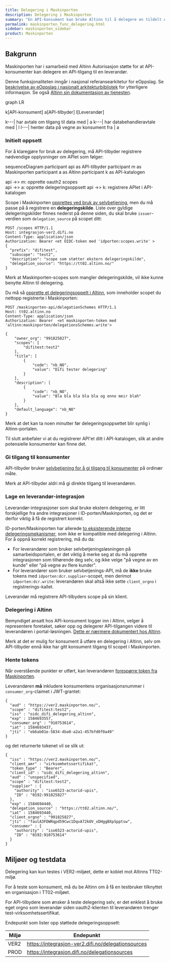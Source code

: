 ```yaml
---
title: Delegering i Maskinporten
description: Delegering i Maskinporten
summary: "En API-konsument kan bruke Altinn til å delegere en tildelt API-tilgang videre til en leverandør."
permalink: maskinporten_func_delegering.html
sidebar: maskinporten_sidebar
product: Maskinporten
---
```


## Bakgrunn

Maskinporten har i samarbeid med Altinn Autorisasjon støtte for at API-konsumenter kan delegere en API-tilgang til en leverandør.

Denne funksjonaliteten inngår i nasjonal referansearkitetur for eOppslag. Se [beskrivelse av eOppslag i nasjonalt arkitekturbibliotek](https://doc.difi.no/nasjonal-arkitektur/nab_referanse_arkitekturer_eoppslag/) for ytterligere informasjon.  Se også [Altinn sin dokumentasjon av tjenesten](https://altinn.github.io/docs/utviklingsguider/sikkerhet-i-eoppslag/).

<div class="mermaid">
graph LR

  k[API-konsument]
  a[API-tilbyder]
  l[Leverandør]

  k---| har avtale om tilgang til data med | a
  k---| har databehandleravtale med | l
  l---| henter data på vegne av konsument fra | a
</div>



### Initielt oppsett

For å klaregjøre for bruk av delegering, må API-tilbyder registrere nødvendige opplysninger om APIet som følger:  

<div class="mermaid">
sequenceDiagram
  participant api as API-tilbyder
  participant m as Maskinporten
  participant a as Altinn
  participant k as API-katalogen

  api ->> m: opprette oauth2 scopes  
  api ->> a:  opprette delegeringsoppsett
  api ->> k: registrere APIet i API-katalogen

</div>


Scope i Maskinporten [opprettes ved bruk av selvbetjening](/maskinporten_guide_apitilbyder.html#administrasjon-av-api),  men du må passe på å registrere en **delegeringskilde**.  Liste over gyldige delegeringskilder finnes nederst på denne siden, du skal bruke `issuer`-verdien som `delegation_source` på scopet ditt:

```
POST /scopes HTTP/1.1
Host: integrasjon-ver2.difi.no
Content-Type: application/json
Authorization: Bearer <et OIDC-token med 'idporten:scopes.write' >
{
  "prefix": "difitest",
  "subscope": "test2",
  "description": "scope som støtter ekstern delegeringskilde",
  "delegation_source": "https://tt02.altinn.no/"
}
```
Merk at Maskinporten-scopes som mangler delegeringskilde, vil ikke kunne benytte Altinn til delegering.

Du må så [opprette et delegeringsoppett i Altinn](https://altinn.github.io/docs/utviklingsguider/sikkerhet-i-eoppslag/api-eier/#registrering-av-delegerbar-ressurs-i-altinn), som inneholder scopet du nettopp registrerte i Maskinporten:

```
POST /maskinporten-api/delegationSchemes HTTP/1.1
Host: tt02.altinn.no
Content-Type: application/json
Authorization: Bearer  <et maskinporten-token med 'altinn:maskinporten/delegationsSchemes.write'>

{
    "owner_org": "991825827",
    "scopes": [
        "difitest:test2"
    ],
    "title": [
        {
            "code": "nb_NO",
            "value": "Difi tester delegering"
        }
    ],
    "description": [
        {
            "code": "nb_NO",
            "value": "Bla bla bla bla bla og enno meir blah"
        }
    ],
    "default_language": "nb_NO"
}
```
Merk at det kan ta noen minutter før delegeringsoppsettet blir synlig i Altinn-portalen.


Til slutt anbefaler vi at du registrerer API'et ditt i API-katalogen, slik at andre potensielle konsumenter kan finne det.

### Gi tilgang til konsumenter

API-tilbyder bruker [selvbetjening for å gi tilgang til konsumenter](https://difi.github.io/felleslosninger/maskinporten_guide_apitilbyder.html#2b-tilgangsstyring---oauth2-selvbetjeningsklient) på ordinær måte.  

Merk at API-tilbyder aldri må gi direkte tilgang til leverandøren.

### Lage en leverandør-integrasjon

Leverandør-integrasjoner som skal bruke ekstern delegering, er litt forskjellige fra andre integrasjoner i ID-porten/Maskinporten, og det er derfor viktig å få de registrert korrekt.


ID-porten/Maskinporten har allerede [to eksisterende interne delegeringsmekanismer](oidc_api_admin.html#eierskap-til-integrasjoner), som ikke er kompatible med delegering i Altinn. For å oppnå korrekt registrering, må du da:

* For leverandører som bruker selvbetjeningsløsningen på samarbeidsportalen, er det viktig å merke seg at du må opprette integrasjonen som tilhørende deg selv, og ikke velge "på vegne av en kunde" eller "på vegne av flere kunder".
* For leverandører som bruker selvbetjenings-API, må de **ikke** bruke tokens med `idporten:dcr.supplier`-scopet, men derimot `idporten:dcr.write`: leverandøren skal altså ikke sette `client_orgno` i registrerings-kallet.

Leverandør må registrere API-tilbyders scope på sin klient.


### Delegering i Altinn

Bemyndiget ansatt hos API-konsument logger inn i Altinn, velger å representere foretaket, søker opp og delegerer API-tilgangen videre til leverandøren i portal-løsningen.  [Dette er nærmere dokumentert hos Altinn](https://altinn.github.io/docs/utviklingsguider/sikkerhet-i-eoppslag/tilgangsstyrer/).

Merk at det er mulig for konsument å utføre en delegering i Altinn, selv om  API-tilbyder ennå ikke har gitt konsument tilgang til scopet i Maskinporten.


### Hente tokens

Når overstående punkter er utført, kan leverandøren [forespørre token fra Maskinporten](https://difi.github.io/felleslosninger/maskinporten_protocol_token.html).

Leverandøren **må** inkludere konsumentens organisasjonsnummer i `consumer_org`-claimet i JWT-grantet:

```
{
  "aud" : "https://ver2.maskinporten.no/",
  "scope" : "difitest:test2",
  "iss" : "oidc_difi_delegering_altinn",
  "exp" : 1584693557,
  "consumer_org" : "910753614",
  "iat" : 1584693437,
  "jti" : "eb6ab01e-5834-4ba0-a2a1-457bfd0f0a49"
}
```

og det returnerte tokenet vil se slik ut:
```
{
  "iss" : "https://ver2.maskinporten.no/",
  "client_amr" : "virksomhetssertifikat",
  "token_type" : "Bearer",
  "client_id" : "oidc_difi_delegering_altinn",
  "aud" : "unspecified",
  "scope" : "difitest:test2",
  "supplier" : {
    "authority" : "iso6523-actorid-upis",
    "ID" : "0192:991825827"
  },
  "exp" : 1584694440,
  "delegation_source" : "https://tt02.altinn.no/",
  "iat" : 1584693440,
  "client_orgno" : "991825827",
  "jti" : "faulA3FDWRqpd59Cwc1DqvA72kOV_xDHggBXpSpptsw",
  "consumer" : {
    "authority" : "iso6523-actorid-upis",
    "ID" : "0192:910753614"
  }
}
```

## Miljøer og testdata

Delegering kan kun testes i VER2-miljøet, dette er koblet mot Altinns TT02-miljø.

For å teste som konsument, må du be Altinn om å få en testbruker tilknyttet en  organisasjon i TT02-miljøet.

For API-tilbydere som ønsker å teste delegering selv, er det enklest å bruke eget orgno som leverandør siden oauth2-klienten til leverandøren trenger test-virksomhetssertifikat.

Endepunkt som lister opp støttede delegeringsoppsett:

|Miljø| Endepunkt|
|-|-|
| VER2 | https://integrasjon-ver2.difi.no/delegationsources |
| PROD | https://integrasjon.difi.no/delegationsources |
